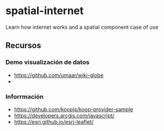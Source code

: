 # spatial-internet
Learn how internet works and  a spatial component case of use


## Recursos
### Demo visualización de datos
- https://github.com/umaar/wiki-globe
- 

### Inforrmación
- https://github.com/koopjs/koop-provider-sample
- https://developers.arcgis.com/javascript/
- https://esri.github.io/esri-leaflet/
